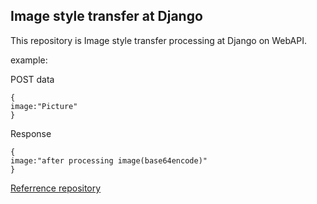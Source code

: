 Image style transfer at Django
----------

This repository is Image style transfer processing at Django on WebAPI.

example:

POST data
```
{
image:"Picture"
}
```

Response
```
{
image:"after processing image(base64encode)"
}
```

[Referrence repository](https://github.com/misgod/fast-neural-style-keras)


